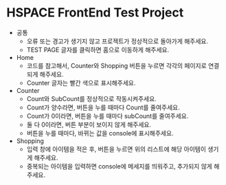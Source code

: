 # HSPACE FrontEnd Test Project

- 공통
  - 오류 또는 경고가 생기지 않고 프로젝트가 정상적으로 돌아가게 해주세요.
  - TEST PAGE 글자를 클릭하면 홈으로 이동하게 해주세요.
- Home
  - 코드를 참고해서, Counter와 Shopping 버튼을 누르면 각각의 페이지로 연결되게 해주세요.
  - Counter 글자는 빨간 색으로 표시해주세요.
- Counter
  - Count와 SubCount를 정상적으로 작동시켜주세요.
  - Count가 양수라면, 버튼을 누를 때마다 Count를 줄여주세요.
  - Count가 0이라면, 버튼을 누를 때마다 subCount를 줄여주세요.
  - 둘 다 0이라면, 버튼 부분이 보이지 않게 해주세요.
  - 버튼을 누를 때마다, 바뀌는 값을 console에 표시해주세요.
- Shopping
  - 입력 창에 아이템을 적은 후, 버튼을 누르면 위의 리스트에 해당 아이템이 생기게 해주세요.
  - 중복되는 아이템을 입력하면 console에 메세지를 띄워주고, 추가되지 않게 해주세요.